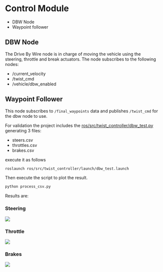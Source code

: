 # Control Module

  - DBW Node
  - Waypoint follower

## DBW Node

The Drive By Wire node is in charge of moving the vehicle using the steering, throttle and break actuators. The node subscribes to the following nodes:

- /current_velocity
- /twist_cmd
- /vehicle/dbw_enabled

## Waypoint Follower

This node subscribes to `/final_waypoints` data and publishes `/twist_cmd` for the dbw node to use.

For validation the project includes the [ros/src/twist_controller/dbw_test.py](dbw_test.py) generating 3 files:

  - steers.csv
  - throttles.csv
  - brakes.csv

execute it as follows

```bash
roslaunch ros/src/twist_controller/launch/dbw_test.launch
```

Then execute the script to plot the result.

```bash
python process_csv.py
```

Results are:

### Steering

![](./ros/src/twist_controller/twist_controller/steers.png)

### Throttle

![](./ros/src/twist_controller/twist_controller/throttles.png)

### Brakes

![](./ros/src/twist_controller/twist_controller/brakes.png)

